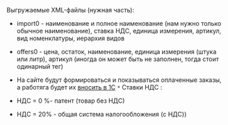 Выгружаемые XML-файлы (нужная часть):
- import0 - наименование и полное наименование (нам нужно только обычное наименование), ставка НДС, единица измерения, артикул, вид номенклатуры, иерархия видов
- offers0 - цена, остаток, наименование, единица измерения (штука или литр), артикул (иногда он может быть не заполнен, тогда стоит одинарный тег)

- На сайте будут формироваться и показываться оплаченные заказы, а работяга будет их [вносить в 1С](https://portkkm.ru/overview/zakaz-pokupatelya-klienta-v-1s-upravlenie-torgovley/) 
`*` Ставки НДС :
- НДС = 0 %- патент (товар без НДС)
- НДС = 20% - общая система налогообложения (с НДС))